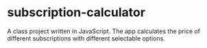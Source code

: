 # subscription-calculator
A class project written in JavaScript.  The app calculates the price of different subscriptions with different selectable options.
